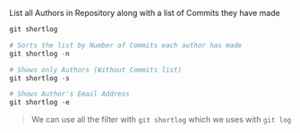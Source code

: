List all Authors in Repository along with a list of Commits they have made

```ps1
git shortlog

# Sorts the list by Number of Commits each author has made
git shortlog -n

# Shows only Authors (Without Commits list)
git shortlog -s

# Shows Author's Email Address
git shortlog -e
```

> We can use all the filter with `git shortlog` which we uses with `git log`
